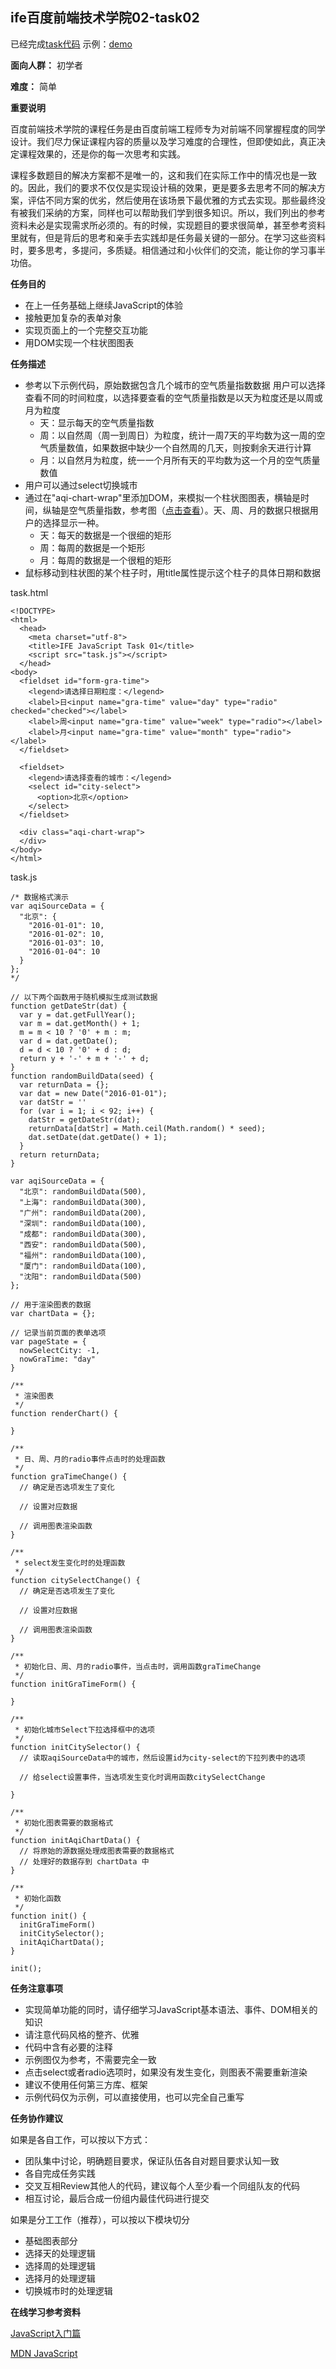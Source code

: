 
## ife百度前端技术学院02-task02 ##

已经完成[task代码](https://github.com/wangzhengya/ife_MoonWalker/tree/master/2_task17)
示例：[demo](http://wangzhengya.github.io/ife_MoonWalker/2_task17/index.html)

**面向人群：**
    初学者

**难度：**
    简单

**重要说明**

百度前端技术学院的课程任务是由百度前端工程师专为对前端不同掌握程度的同学设计。我们尽力保证课程内容的质量以及学习难度的合理性，但即使如此，真正决定课程效果的，还是你的每一次思考和实践。

课程多数题目的解决方案都不是唯一的，这和我们在实际工作中的情况也是一致的。因此，我们的要求不仅仅是实现设计稿的效果，更是要多去思考不同的解决方案，评估不同方案的优劣，然后使用在该场景下最优雅的方式去实现。那些最终没有被我们采纳的方案，同样也可以帮助我们学到很多知识。所以，我们列出的参考资料未必是实现需求所必须的。有的时候，实现题目的要求很简单，甚至参考资料里就有，但是背后的思考和亲手去实践却是任务最关键的一部分。在学习这些资料时，要多思考，多提问，多质疑。相信通过和小伙伴们的交流，能让你的学习事半功倍。

**任务目的**

* 在上一任务基础上继续JavaScript的体验
* 接触更加复杂的表单对象
* 实现页面上的一个完整交互功能
* 用DOM实现一个柱状图图表

**任务描述**

* 参考以下示例代码，原始数据包含几个城市的空气质量指数数据
    用户可以选择查看不同的时间粒度，以选择要查看的空气质量指数是以天为粒度还是以周或月为粒度
    * 天：显示每天的空气质量指数
    * 周：以自然周（周一到周日）为粒度，统计一周7天的平均数为这一周的空气质量数值，如果数据中缺少一个自然周的几天，则按剩余天进行计算
    * 月：以自然月为粒度，统一一个月所有天的平均数为这一个月的空气质量数值
* 用户可以通过select切换城市
* 通过在"aqi-chart-wrap"里添加DOM，来模拟一个柱状图图表，横轴是时间，纵轴是空气质量指数，参考图（[点击查看](http://wangzhengya.github.io/ife_MoonWalker/2_task17/task_1_17_1.jpg)）。天、周、月的数据只根据用户的选择显示一种。
    * 天：每天的数据是一个很细的矩形
    * 周：每周的数据是一个矩形
    * 月：每周的数据是一个很粗的矩形
* 鼠标移动到柱状图的某个柱子时，用title属性提示这个柱子的具体日期和数据

task.html

    <!DOCTYPE>
    <html>
      <head>
        <meta charset="utf-8">
        <title>IFE JavaScript Task 01</title>
        <script src="task.js"></script>
      </head>
    <body>
      <fieldset id="form-gra-time">
        <legend>请选择日期粒度：</legend>
        <label>日<input name="gra-time" value="day" type="radio" checked="checked"></label>
        <label>周<input name="gra-time" value="week" type="radio"></label>
        <label>月<input name="gra-time" value="month" type="radio"></label>
      </fieldset>

      <fieldset>
        <legend>请选择查看的城市：</legend>
        <select id="city-select">
          <option>北京</option>
        </select>
      </fieldset>

      <div class="aqi-chart-wrap">
      </div>
    </body>
    </html>

task.js

    /* 数据格式演示
    var aqiSourceData = {
      "北京": {
        "2016-01-01": 10,
        "2016-01-02": 10,
        "2016-01-03": 10,
        "2016-01-04": 10
      }
    };
    */

    // 以下两个函数用于随机模拟生成测试数据
    function getDateStr(dat) {
      var y = dat.getFullYear();
      var m = dat.getMonth() + 1;
      m = m < 10 ? '0' + m : m;
      var d = dat.getDate();
      d = d < 10 ? '0' + d : d;
      return y + '-' + m + '-' + d;
    }
    function randomBuildData(seed) {
      var returnData = {};
      var dat = new Date("2016-01-01");
      var datStr = ''
      for (var i = 1; i < 92; i++) {
        datStr = getDateStr(dat);
        returnData[datStr] = Math.ceil(Math.random() * seed);
        dat.setDate(dat.getDate() + 1);
      }
      return returnData;
    }

    var aqiSourceData = {
      "北京": randomBuildData(500),
      "上海": randomBuildData(300),
      "广州": randomBuildData(200),
      "深圳": randomBuildData(100),
      "成都": randomBuildData(300),
      "西安": randomBuildData(500),
      "福州": randomBuildData(100),
      "厦门": randomBuildData(100),
      "沈阳": randomBuildData(500)
    };

    // 用于渲染图表的数据
    var chartData = {};

    // 记录当前页面的表单选项
    var pageState = {
      nowSelectCity: -1,
      nowGraTime: "day"
    }

    /**
     * 渲染图表
     */
    function renderChart() {

    }

    /**
     * 日、周、月的radio事件点击时的处理函数
     */
    function graTimeChange() {
      // 确定是否选项发生了变化

      // 设置对应数据

      // 调用图表渲染函数
    }

    /**
     * select发生变化时的处理函数
     */
    function citySelectChange() {
      // 确定是否选项发生了变化

      // 设置对应数据

      // 调用图表渲染函数
    }

    /**
     * 初始化日、周、月的radio事件，当点击时，调用函数graTimeChange
     */
    function initGraTimeForm() {

    }

    /**
     * 初始化城市Select下拉选择框中的选项
     */
    function initCitySelector() {
      // 读取aqiSourceData中的城市，然后设置id为city-select的下拉列表中的选项

      // 给select设置事件，当选项发生变化时调用函数citySelectChange

    }

    /**
     * 初始化图表需要的数据格式
     */
    function initAqiChartData() {
      // 将原始的源数据处理成图表需要的数据格式
      // 处理好的数据存到 chartData 中
    }

    /**
     * 初始化函数
     */
    function init() {
      initGraTimeForm()
      initCitySelector();
      initAqiChartData();
    }

    init();

**任务注意事项**

* 实现简单功能的同时，请仔细学习JavaScript基本语法、事件、DOM相关的知识
* 请注意代码风格的整齐、优雅
* 代码中含有必要的注释
* 示例图仅为参考，不需要完全一致
* 点击select或者radio选项时，如果没有发生变化，则图表不需要重新渲染
* 建议不使用任何第三方库、框架
* 示例代码仅为示例，可以直接使用，也可以完全自己重写

**任务协作建议**

如果是各自工作，可以按以下方式：
* 团队集中讨论，明确题目要求，保证队伍各自对题目要求认知一致
* 各自完成任务实践
* 交叉互相Review其他人的代码，建议每个人至少看一个同组队友的代码
* 相互讨论，最后合成一份组内最佳代码进行提交

如果是分工工作（推荐），可以按以下模块切分
* 基础图表部分
* 选择天的处理逻辑
* 选择周的处理逻辑
* 选择月的处理逻辑
* 切换城市时的处理逻辑

**在线学习参考资料**

[JavaScript入门篇](http://www.imooc.com/view/36)

[MDN JavaScript](https://developer.mozilla.org/zh-CN/docs/Web/JavaScript)
